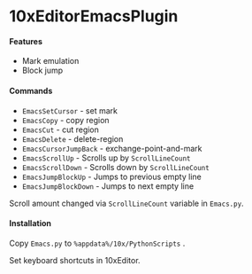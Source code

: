 # 10xEditorEmacsPlugin

#### Features
- Mark emulation
- Block jump

#### Commands
- `EmacsSetCursor` - set mark
- `EmacsCopy` - copy region
- `EmacsCut` - cut region
- `EmacsDelete` - delete-region
- `EmacsCursorJumpBack` - exchange-point-and-mark
- `EmacsScrollUp` - Scrolls up by `ScrollLineCount`
- `EmacsScrollDown` - Scrolls down by `ScrollLineCount`
- `EmacsJumpBlockUp` - Jumps to previous empty line
- `EmacsJumpBlockDown` - Jumps to next empty line

Scroll amount changed via `ScrollLineCount` variable in `Emacs.py`.

#### Installation
Copy `Emacs.py` to `%appdata%/10x/PythonScripts` .

Set keyboard shortcuts in 10xEditor.
